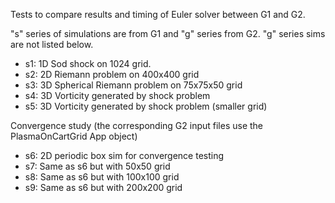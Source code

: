 Tests to compare results and timing of Euler solver between G1 and G2.

"s" series of simulations are from G1 and "g" series from G2. "g"
series sims are not listed below.


- s1: 1D Sod shock on 1024 grid.
- s2: 2D Riemann problem on 400x400 grid
- s3: 3D Spherical Riemann problem on 75x75x50 grid
- s4: 3D Vorticity generated by shock problem
- s5: 3D Vorticity generated by shock problem (smaller grid)

Convergence study (the corresponding G2 input files use the
PlasmaOnCartGrid App object)

- s6: 2D periodic box sim for convergence testing
- s7: Same as s6 but with 50x50 grid
- s8: Same as s6 but with 100x100 grid
- s9: Same as s6 but with 200x200 grid
